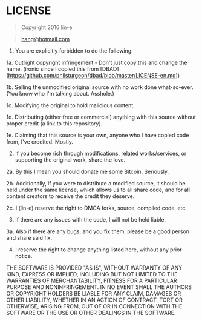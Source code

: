 # LICENSE
> Copyright 2016 lin-e

> hang@hotmail.com

1. You are explicitly forbidden to do the following:
  
  1a. Outright copyright infringement - Don't just copy this and change the name. (ironic since I copied this from [DBAD] (https://github.com/philsturgeon/dbad/blob/master/LICENSE-en.md))
  
  1b. Selling the unmodified original source with no work done what-so-ever. (You know who I'm talking about. Asshole.)
  
  1c. Modifying the original to hold malicious content.
  
  1d. Distributing (either free or commercial) anything with this source without proper credit (a link to this repository).
  
  1e. Claiming that this source is your own, anyone who I have copied code from, I've credited. Mostly.

2. If you become rich through modifications, related works/services, or supporting the original work, share the love.

  2a. By this I mean you should donate me some Bitcoin. Seriously.
  
  2b. Additionally, if you were to distribute a modified source, it should be held under the same license, which allows us to all share code, and for all content creators to receive the credit they deserve.
  
  2c. I (lin-e) reserve the right to DMCA forks, source, compiled code, etc.

3. If there are any issues with the code, I will not be held liable.

  3a. Also if there are any bugs, and you fix them, please be a good person and share said fix.
  
4. I reserve the right to change anything listed here, without any prior notice.

THE SOFTWARE IS PROVIDED "AS IS", WITHOUT WARRANTY OF ANY KIND, EXPRESS OR IMPLIED, INCLUDING BUT NOT LIMITED TO THE WARRANTIES OF MERCHANTABILITY, FITNESS FOR A PARTICULAR PURPOSE AND NONINFRINGEMENT. IN NO EVENT SHALL THE AUTHORS OR COPYRIGHT HOLDERS BE LIABLE FOR ANY CLAIM, DAMAGES OR OTHER LIABILITY, WHETHER IN AN ACTION OF CONTRACT, TORT OR OTHERWISE, ARISING FROM, OUT OF OR IN CONNECTION WITH THE SOFTWARE OR THE USE OR OTHER DEALINGS IN THE SOFTWARE.
